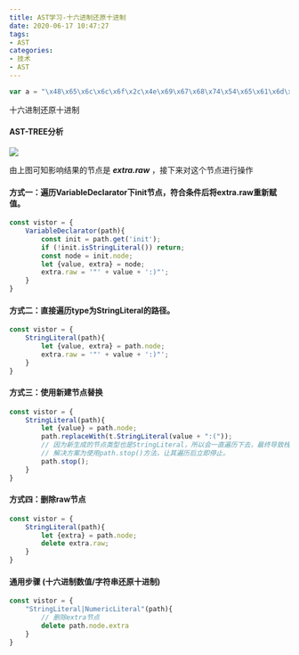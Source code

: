 ```yaml
---
title: AST学习-十六进制还原十进制
date: 2020-06-17 10:47:27
tags:
- AST
categories:
- 技术
- AST
---
```


```javascript
var a = "\x48\x65\x6c\x6c\x6f\x2c\x4e\x69\x67\x68\x74\x54\x65\x61\x6d\x21";
```

十六进制还原十进制

<!-- more -->

#### AST-TREE分析

![](WX20200617-115051.png)

由上图可知影响结果的节点是 ***extra.raw*** ，接下来对这个节点进行操作



#### 方式一：遍历VariableDeclarator下init节点，符合条件后将extra.raw重新赋值。

```javascript
const vistor = {
    VariableDeclarator(path){
        const init = path.get('init');
        if (!init.isStringLiteral()) return;
        const node = init.node;
        let {value, extra} = node;
        extra.raw = '"' + value + ':)"';
    }
}
```



#### 方式二：直接遍历type为StringLiteral的路径。

```javascript
const vistor = {
    StringLiteral(path){
        let {value, extra} = path.node;
        extra.raw = '"' + value + ':)"';
    }
}
```



#### 方式三：使用新建节点替换

```javascript
const vistor = {
    StringLiteral(path){
        let {value} = path.node;
        path.replaceWith(t.StringLiteral(value + ":("));
        // 因为新生成的节点类型也是StringLiteral，所以会一直遍历下去，最终导致栈溢出
        // 解决方案为使用path.stop()方法，让其遍历后立即停止。
        path.stop();
    }
}
```



#### 方式四：删除raw节点

```javascript
const vistor = {
    StringLiteral(path){
        let {extra} = path.node;
        delete extra.raw;
    }
}
```



#### 通用步骤 (十六进制数值/字符串还原十进制)

```javascript
const vistor = {
    "StringLiteral|NumericLiteral"(path){
        // 删除extra节点
        delete path.node.extra
    }
}
```

